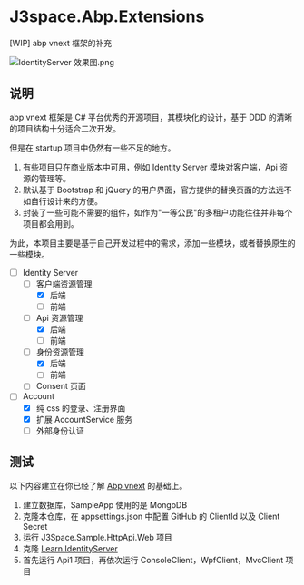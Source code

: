 # J3space.Abp.Extensions

[WIP] abp vnext 框架的补充

![IdentityServer 效果图.png](https://i.loli.net/2020/07/31/QbtqvCuNMAkrfjz.png)

## 说明

abp vnext 框架是 C# 平台优秀的开源项目，其模块化的设计，基于 DDD 的清晰的项目结构十分适合二次开发。

但是在 startup 项目中仍然有一些不足的地方。

1. 有些项目只在商业版本中可用，例如 Identity Server 模块对客户端，Api 资源的管理等。
2. 默认基于 Bootstrap 和 jQuery 的用户界面，官方提供的替换页面的方法远不如自行设计来的方便。
3. 封装了一些可能不需要的组件，如作为"一等公民"的多租户功能往往并非每个项目都会用到。

为此，本项目主要是基于自己开发过程中的需求，添加一些模块，或者替换原生的一些模块。

- [ ] Identity Server
  - [ ] 客户端资源管理
    - [x] 后端
    - [ ] 前端
  - [ ] Api 资源管理
    - [x] 后端
    - [ ] 前端
  - [ ] 身份资源管理
    - [x] 后端
    - [ ] 前端
  - [ ] Consent 页面
- [ ] Account
  - [x] 纯 css 的登录、注册界面
  - [x] 扩展 AccountService 服务
  - [ ] 外部身份认证

## 测试

以下内容建立在你已经了解 [Abp vnext](https://docs.abp.io/en/abp/latest) 的基础上。

1. 建立数据库，SampleApp 使用的是 MongoDB
2. 克隆本仓库，在 appsettings.json 中配置 GitHub 的 ClientId 以及 Client Secret
3. 运行 J3Space.Sample.HttpApi.Web 项目
4. 克隆 [Learn.IdentityServer](https://github.com/taujiong/Learn.IdentityServer)
5. 首先运行 Api1 项目，再依次运行 ConsoleClient，WpfClient，MvcClient 项目
